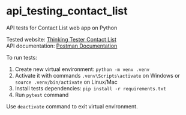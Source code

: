 # api_testing_contact_list
API tests for Contact List web app on Python

Tested website: [Thinking Tester Contact List](https://thinking-tester-contact-list.herokuapp.com/)  
API documentation: [Postman Documentation](https://documenter.getpostman.com/view/4012288/TzK2bEa8)

To run tests:
1) Create new virtual environment:
`python -m venv .venv`
2) Activate it with commands `.venv\Scripts\activate` on Windows or `source .venv/bin/activate` on Linux/Mac 
3) Install tests dependencies: `pip install -r requirements.txt`
4) Run `pytest` command

Use `deactivate` command to exit virtual environment.

